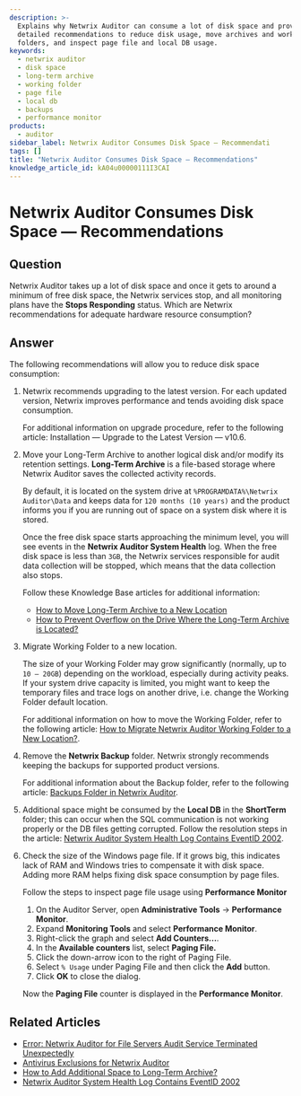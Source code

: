 ```yaml
---
description: >-
  Explains why Netwrix Auditor can consume a lot of disk space and provides
  detailed recommendations to reduce disk usage, move archives and working
  folders, and inspect page file and local DB usage.
keywords:
  - netwrix auditor
  - disk space
  - long-term archive
  - working folder
  - page file
  - local db
  - backups
  - performance monitor
products:
  - auditor
sidebar_label: Netwrix Auditor Consumes Disk Space — Recommendati
tags: []
title: "Netwrix Auditor Consumes Disk Space — Recommendations"
knowledge_article_id: kA04u00000111I3CAI
---
```


# Netwrix Auditor Consumes Disk Space — Recommendations

## Question

Netwrix Auditor takes up a lot of disk space and once it gets to around a minimum of free disk space, the Netwrix services stop, and all monitoring plans have the **Stops Responding** status. Which are Netwrix recommendations for adequate hardware resource consumption?

## Answer

The following recommendations will allow you to reduce disk space consumption:

1. Netwrix recommends upgrading to the latest version. For each updated version, Netwrix improves performance and tends avoiding disk space consumption.

   For additional information on upgrade procedure, refer to the following article: Installation — Upgrade to the Latest Version — v10.6.

2. Move your Long-Term Archive to another logical disk and/or modify its retention settings. **Long-Term Archive** is a file-based storage where Netwrix Auditor saves the collected activity records.

   By default, it is located on the system drive at `%PROGRAMDATA%\Netwrix Auditor\Data` and keeps data for `120 months (10 years)` and the product informs you if you are running out of space on a system disk where it is stored.

   Once the free disk space starts approaching the minimum level, you will see events in the **Netwrix Auditor System Health** log. When the free disk space is less than `3GB`, the Netwrix services responsible for audit data collection will be stopped, which means that the data collection also stops.

   Follow these Knowledge Base articles for additional information:

   - [How to Move Long-Term Archive to a New Location](https://docs.netwrix.com/docs/kb/auditor/how-to-move-long-term-archive-to-a-new-location)
   - [How to Prevent Overflow on the Drive Where the Long-Term Archive is Located?](https://docs.netwrix.com/docs/kb/auditor/how-to-prevent-long-term-archive-overflow)

3. Migrate Working Folder to a new location.

   The size of your Working Folder may grow significantly (normally, up to `10 – 20GB`) depending on the workload, especially during activity peaks. If your system drive capacity is limited, you might want to keep the temporary files and trace logs on another drive, i.e. change the Working Folder default location.

   For additional information on how to move the Working Folder, refer to the following article: [How to Migrate Netwrix Auditor Working Folder to a New Location?](https://docs.netwrix.com/docs/kb/auditor/how-to-migrate-netwrix-auditor-working-folder-to-a-new-location.md).

4. Remove the **Netwrix Backup** folder. Netwrix strongly recommends keeping the backups for supported product versions.

   For additional information about the Backup folder, refer to the following article: [Backups Folder in Netwrix Auditor](https://docs.netwrix.com/docs/kb/auditor/backups-folder-in-netwrix-auditor.md).

5. Additional space might be consumed by the **Local DB** in the **ShortTerm** folder; this can occur when the SQL communication is not working properly or the DB files getting corrupted. Follow the resolution steps in the article: [Netwrix Auditor System Health Log Contains EventID 2002](https://helpcenter.netwrix.com/bundle/z-kb-articles-salesforce/page/kA04u000000wnpOCAQ.html).

6. Check the size of the Windows page file. If it grows big, this indicates lack of RAM and Windows tries to compensate it with disk space. Adding more RAM helps fixing disk space consumption by page files.

   Follow the steps to inspect page file usage using **Performance Monitor**

   1. On the Auditor Server, open **Administrative Tools** -> **Performance Monitor**.
   2. Expand **Monitoring Tools** and select **Performance Monitor**.
   3. Right-click the graph and select **Add Counters...**.
   4. In the **Available counters** list, select **Paging File.**
   5. Click the down-arrow icon to the right of Paging File.
   6. Select `% Usage` under Paging File and then click the **Add** button.
   7. Click **OK** to close the dialog.

   Now the **Paging File** counter is displayed in the **Performance Monitor**.

## Related Articles

- [Error: Netwrix Auditor for File Servers Audit Service Terminated Unexpectedly](https://docs.netwrix.com/docs/kb/auditor/error-netwrix-auditor-for-file-servers-audit-service-terminated-unexpectedly.md)
- [Antivirus Exclusions for Netwrix Auditor](https://docs.netwrix.com/docs/kb/auditor/antivirus-exclusions-for-netwrix-auditor.md)
- [How to Add Additional Space to Long-Term Archive?](https://docs.netwrix.com/docs/kb/auditor/how-to-add-additional-space-to-long-term-archive)
- [Netwrix Auditor System Health Log Contains EventID 2002](https://helpcenter.netwrix.com/bundle/z-kb-articles-salesforce/page/kA04u000000wnpOCAQ.html)
